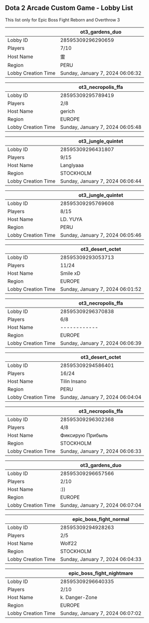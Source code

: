 ## Dota 2 Arcade Custom Game - Lobby List

This list only for Epic Boss Fight Reborn and Overthrow 3

|  | ot3_gardens_duo |
| ------ | ------ |
| Lobby ID | 28595309296290659 |
| Players | 7/10 |
| Host Name | 霊 |
| Region | PERU |
| Lobby Creation Time | Sunday, January 7, 2024 06:06:32 |


|  | ot3_necropolis_ffa |
| ------ | ------ |
| Lobby ID | 28595309295789419 |
| Players | 2/8 |
| Host Name | gerich |
| Region | EUROPE |
| Lobby Creation Time | Sunday, January 7, 2024 06:05:48 |


|  | ot3_jungle_quintet |
| ------ | ------ |
| Lobby ID | 28595309296431807 |
| Players | 9/15 |
| Host Name | Langlyaaa |
| Region | STOCKHOLM |
| Lobby Creation Time | Sunday, January 7, 2024 06:06:44 |


|  | ot3_jungle_quintet |
| ------ | ------ |
| Lobby ID | 28595309295769608 |
| Players | 8/15 |
| Host Name | LD. YUYA |
| Region | PERU |
| Lobby Creation Time | Sunday, January 7, 2024 06:05:46 |


|  | ot3_desert_octet |
| ------ | ------ |
| Lobby ID | 28595309293053713 |
| Players | 11/24 |
| Host Name | Smile xD |
| Region | EUROPE |
| Lobby Creation Time | Sunday, January 7, 2024 06:01:52 |


|  | ot3_necropolis_ffa |
| ------ | ------ |
| Lobby ID | 28595309296370838 |
| Players | 6/8 |
| Host Name | ------------ |
| Region | EUROPE |
| Lobby Creation Time | Sunday, January 7, 2024 06:06:39 |


|  | ot3_desert_octet |
| ------ | ------ |
| Lobby ID | 28595309294586401 |
| Players | 16/24 |
| Host Name | Tilin Insano |
| Region | PERU |
| Lobby Creation Time | Sunday, January 7, 2024 06:04:04 |


|  | ot3_necropolis_ffa |
| ------ | ------ |
| Lobby ID | 28595309296302368 |
| Players | 4/8 |
| Host Name | Фиксирую Прибыль |
| Region | STOCKHOLM |
| Lobby Creation Time | Sunday, January 7, 2024 06:06:33 |


|  | ot3_gardens_duo |
| ------ | ------ |
| Lobby ID | 28595309296657566 |
| Players | 2/10 |
| Host Name | :)) |
| Region | EUROPE |
| Lobby Creation Time | Sunday, January 7, 2024 06:07:04 |


|  | epic_boss_fight_normal |
| ------ | ------ |
| Lobby ID | 28595309294928263 |
| Players | 2/5 |
| Host Name | Wolf22 |
| Region | STOCKHOLM |
| Lobby Creation Time | Sunday, January 7, 2024 06:04:33 |


|  | epic_boss_fight_nightmare |
| ------ | ------ |
| Lobby ID | 28595309296640335 |
| Players | 2/10 |
| Host Name | k. Danger-Zone |
| Region | EUROPE |
| Lobby Creation Time | Sunday, January 7, 2024 06:07:02 |


